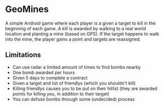 # GeoMines
A simple Android game where each player is a given a target to kill in the beginning of each game. A kill is awarded by walking to a real world location and planting a mine (based on GPS). If the target happens to walk into the mine, the player gains a point and targets are reassigned.

## Limitations
- Can use radar a limited amount of times to find bombs nearby
- One bomb awarded per hours
- Given 5 days to complete a contract
- Given a target and list of friendlys (which you shouldn't kill)
- Killing friendlys causes you to be put on their hitlist (they are awarded points for killing you, in addition to their target)
- You can defuse bombs through some (undecided) process